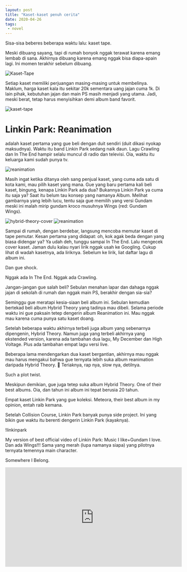 ```yaml
---
layout: post
title: "Kaset-kaset penuh cerita"
date: 2020-04-26
tags:
 - novel
---
```


Sisa-sisa beberes beberapa waktu lalu: kaset tape.

Meski dibuang sayang, tapi di rumah bonyok nggak terawat karena emang lembab di sana. Akhirnya dibuang karena emang nggak bisa diapa-apain lagi. Ini momen terakhir sebelum dibuang. 

![Kaset-Tape](https://pbs.twimg.com/media/EWgpZyCUYAAyaFu.jpg)


Setiap kaset memiliki perjuangan masing-masing untuk membelinya. Maklum, harga kaset kala itu sekitar 20k sementara uang jajan cuma 1k. Di lain pihak, kebutuhan jajan dan main PS masih menjadi yang utama. Jadi, meski berat, tetap harus menyisihkan demi album band favorit. 

![kaset-tape](https://pbs.twimg.com/media/EWgqAGnVAAAqvJu.jpg)

# Linkin Park: Reanimation
adalah kaset pertama yang gue beli dengan duit sendiri (duit dikasi nyokap maksudnya). Waktu itu band Linkin Park sedang naik daun. Lagu Crawling dan In The End hampir selalu muncul di radio dan televisi. Oia, waktu itu keluarga kami sudah punya tv. 

![reanimation](https://pbs.twimg.com/media/EWgq_QDUEAAIpa7.jpg)


Masih ingat ketika ditanya oleh sang penjual kaset, yang cuma ada satu di kota kami, mau pilih kaset yang mana. Gue yang baru pertama kali beli kaset, bingung, kenapa Linkin Park ada dua? Bukannya Linkin Park ya cuma itu saja ya? Saat itu belum tau konsep yang namanya Album.
Melihat gambarnya yang lebih lucu, tentu saja gue memilih yang versi Gundam meski ini malah mirip gundam kroco musuhnya Wings (red: Gundam Wings). 

![hybrid-theory-cover](https://pbs.twimg.com/media/EWgsAm-UEAAoWmz.png)
![reanimation](https://pbs.twimg.com/media/EWgsDosUMAAEpCZ.png)


Sampai di rumah, dengan berdebar, langsung mencoba memutar kaset di tape pemutar. Kesan pertama yang didapat: oh, kok agak beda dengan yang biasa didengar ya? Ya udah deh, tunggu sampai In The End.
Lalu mengecek cover kaset. Jaman dulu kalau nyari lirik nggak usah ke Googling. Cukup lihat di wadah kasetnya, ada liriknya. Sebelum ke lirik, liat daftar lagu di album ini.

Dan gue shock.

Nggak ada In The End. Nggak ada Crawling.

Jangan-jangan gue salah beli?
Sebulan menahan lapar dan dahaga nggak jajan di sekolah di rumah dan nggak main PS, berakhir dengan sia-sia?

Seminggu gue meratapi kesia-siaan beli album ini. Sebulan kemudian bertekad beli album Hybrid Theory yang tadinya mau dibeli. Selama periode waktu ini gue paksain tetep dengerin album Reanimation ini. Mau nggak mau karena cuma punya satu kaset doang.

Setelah beberapa waktu akhirnya terbeli juga album yang sebenarnya dipengenin, Hybrid Theory. Namun juga yang terbeli akhirnya yang ekstended version, karena ada tambahan dua lagu, My December dan High Voltage. Plus ada tambahan empat lagu versi live. 

Beberapa lama mendengarkan dua kaset bergantian, akhirnya mau nggak mau harus mengakui bahwa gue ternyata lebih suka album reanimation daripada Hybrid Theory. 🤣 Teriaknya, rap nya, slow nya, detilnya.

Such a plot twist. 

Meskipun demikian, gue juga tetep suka album Hybrid Theory. One of their best albums. Oia, dan tahun ini album ini tepat berusia 20 tahun.

Empat kaset Linkin Park yang gue koleksi. Meteora, their best album in my opinion, entah raib kemana.

Setelah Collision Course, Linkin Park banyak punya side project. Ini yang bikin gue waktu itu berenti dengerin Linkin Park (kayaknya). 

!linkinpark[](https://pbs.twimg.com/media/EWg33koU4AIxqyA.jpg)

My version of best official video of Linkin Park: Music I like+Gundam I love. Dan ada Wings!!! Sama yang merah (lupa namanya siapa) yang pilotnya ternyata temennya main character.


Somewhere I Belong.

<iframe width="560" height="315" src="https://www.youtube.com/embed/zsCD5XCu6CM" frameborder="0" allow="accelerometer; autoplay; encrypted-media; gyroscope; picture-in-picture" allowfullscreen></iframe>
